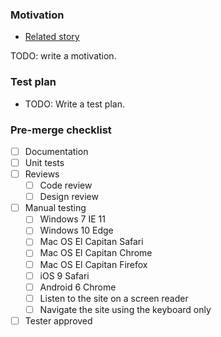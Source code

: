 ### Motivation

- [Related story](https://trello.com/b/ytr7iKIC/directory-of-services/)

TODO: write a motivation.

### Test plan

- TODO: Write a test plan.

### Pre-merge checklist

- [ ] Documentation
- [ ] Unit tests
- [ ] Reviews
  - [ ] Code review
  - [ ] Design review
- [ ] Manual testing
  - [ ] Windows 7 IE 11
  - [ ] Windows 10 Edge
  - [ ] Mac OS El Capitan Safari
  - [ ] Mac OS El Capitan Chrome
  - [ ] Mac OS El Capitan Firefox
  - [ ] iOS 9 Safari
  - [ ] Android 6 Chrome
  - [ ] Listen to the site on a screen reader
  - [ ] Navigate the site using the keyboard only
- [ ] Tester approved
